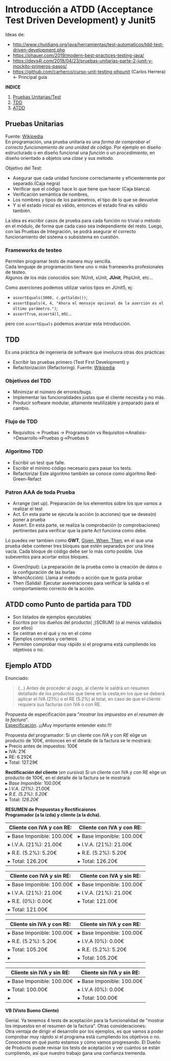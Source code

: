 # Introducción a ATDD (Acceptance Test Driven Development) y Junit5

Ideas de:
- http://www.chuidiang.org/java/herramientas/test-automaticos/tdd-test-driven-development.php
- https://phauer.com/2019/modern-best-practices-testing-java/
- https://devs4j.com/2018/04/23/pruebas-unitarias-parte-2-junit-y-mockito-primeros-pasos/
- https://github.com/carherco/curso-unit-testing-phpunit (Carlos Herrera)<- Principal guía


**INDICE**    

1. [Pruebas Unitarias/Test](#test)
1. [TDD](#tdd)
1. [ATDD](#atdd)


## Pruebas Unitarias <a name="test"></a>
Fuente: [Wikipedia](https://es.wikipedia.org/wiki/Prueba_unitaria)  
En programación, una prueba unitaria es una *forma de comprobar el correcto funcionamiento de una unidad de código*. Por ejemplo en diseño estructurado o en diseño funcional una *función* o un *procedimiento*, en diseño orientado a objetos una *clase* y sus *método*. 

Objetivo del Test:
- Asegurar que cada unidad funcione correctamente y eficientemente por separado.(Caja negra)
- Verificar que el código hace lo que tiene que hacer (Caja blanca).
- Verificación semántica de nombres, 
- Los nombres y tipos de los parámetros, el tipo de lo que se devuelve
- Y si el estado inicial es válido, entonces el estado final es válido también.

La idea es escribir casos de prueba para cada función no trivial o método en el módulo, de forma que cada caso sea independiente del resto. Luego, con las Pruebas de Integración, se podrá asegurar el correcto funcionamiento del sistema o subsistema en cuestión.

### Frameworks de testeo <a name="fw"></a>
Permiten programar tests de manera muy sencilla.  
Cada lenguaje de programación tiene uno o más frameworks profesionales de testeo.  
Algunos de los más conocidos son: NUnit, xUnit, **JUnit**, PhpUnit, etc... 

Como aserciones podemos utilizar varios tipos en JUnit5, ej:
- `assertEquals(3000, c.getSaldo())`;
- `assertEquals(4, 4, "Ahora el mensaje opcional de la aserción es el último parámetro.")`;
- `assertTrue`, `assertAll`, etc... 

pero con `assertEquals` podemos avanzar esta introducción.


## TDD<a name="tdd"></a>
Es una práctica de ingeniería de software que involucra otras dos prácticas: 
- Escribir las pruebas primero (Test First Development) y 
- Refactorización (Refactoring). 
Fuente: [Wikipedia](https://es.wikipedia.org/wiki/Desarrollo_guiado_por_pruebas)

### Objetivos del TDD 
- Minimizar el número de errores/bugs. 
- Implementar las funcionalidades justas que el cliente necesita y no más. 
- Producir software modular, altamente reutilizable y preparado para el cambio. 

### Flujo de TDD
- Requisitos -> Pruebas -> Programación vs Requisitos->Analisis->Desarrollo->Pruebas g->Pruebas b

### Algoritmo TDD 
- Escribir un test que falle. 
- Escribir el mínimo código necesario para pasar los tests. 
- Refactorizar 
Este algoritmo también se conoce como algoritmo Red-Green-Refact

### Patron  **AAA** de toda Prueba 
- Arrange (set up). Preparación de los elementos sobre los que vamos a realizar el test
- Act. En esta parte se ejecuta la acción (o acciones) que se desea(n) poner a prueba
- Assert. En esta parte, se realiza la comprobación (o comprobaciones) pertinentes para verificar que la parte Act funciona como debe.

Lo puedes ver tambien como **GWT**, [Given, When, Then](https://phauer.com/2019/modern-best-practices-testing-java/), en el que una prueba debe contener tres bloques que estén separados por una línea vacía. Cada bloque de código debe ser lo más corto posible. Use subeventos para acortar estos bloques.

- Given(Input): La preparación de la prueba como la creación de datos o la configuración de las burlas
- When(Acción): Llama al método o acción que te gusta probar
- Then (Salida): Ejecutar aseveraciones para verificar la salida o el comportamiento correcto de la acción.


## ATDD como Punto de partida para TDD<a name="atdd"></a>
- Son listados de ejemplos ejecutables 
- Escritos por los dueños del producto( ;)SCRUM) (o al menos validados por ellos) 
- Se centran en el qué y no en el cómo 
- Ejemplos concretos y certeros 
- Permiten comprobar muy rápido si el programa está cumpliendo los objetivos o no.

## Ejemplo ATDD<a name="eatdd"></a>
Enunciado:
> (...) Antes de proceder al pago, al cliente le saldrá un resumen detallado de los productos que tiene en la cesta,en los que se deberá aplicar el IVA (21%) o el RE (5.2%) al total, en caso de que el cliente requiera sus facturas con IVA o con RE.

Propuesta de especificación para "_mostrar los impuestos en el resumen de la factura_".   
[Especificación](https://es.wikipedia.org/wiki/Especificaci%C3%B3n_de_requisitos_de_software). 
¡¡¡Muy importante entender esto.!!!

Propuesta del programador:
Si un cliente con _IVA_ y con _RE_ elige un producto de 100€, entonces en el detalle de la factura se le mostrará:  
▸ Precio antes de impuestos: 100€  
▸ IVA: 21€  
▸ RE: 6.292€  
▸ Total: 127.29€ 

**Rectificación del cliente** (_en cursiva_) 
Si un cliente con IVA y con RE elige un producto de 100€, en el detalle de la factura se le mostrará:  
▸ _Base Imponible_: 100.00€  
▸ _I.V.A. (21%)_: 21.00€  
▸ _R.E. (5.2%)_: _5.20€_  
▸ Total: _126.20€_ 

**RESUMEN de Propuestas y Rectificaiones**  
**Programador (a la izda) y cliente (a la dcha).**

Cliente con IVA y con RE: | Cliente con IVA y con RE:
--|--
▸ Base Imponible: 100.00€ | ▸ Base Imponible: 100.00€ 
▸ I.V.A. (21%): 21.00€ | ▸ I.V.A. (21%): 21.00€ 
▸ R.E. (5.2%): 5.20€ | ▸ R.E. (5.2%): 5.20€ 
▸ Total: 126.20€ | ▸ Total: 126.20€ 


Cliente con IVA y sin RE: | Cliente con IVA y sin RE:
-- | --
▸ Base Imponible: 100.00€  | ▸ Base Imponible: 100.00€ 
▸ I.V.A. (21%): 21.00€  | ▸ I.V.A. (21%): 21.00€ 
▸ R.E. (0%): 0.00€  |   ▸ Total: 121.00€
▸ Total: 121.00€ | 


Cliente sin IVA y con RE:  | Cliente sin IVA y con RE: 
-- | --
▸ Base Imponible: 100.00€  | ▸ Base Imponible: 100.00€ 
▸ R.E. (5.2%): 5.20€  | ▸ I.V.A (0%): 0.00€ 
▸ Total: 105.20€ | ▸ R.E. (5.2%): 5.20€ 
▸    | ▸ Total: 105.20€


Cliente sin IVA y sin RE: | Cliente sin IVA y sin RE: 
-- | --
▸ Base Imponible: 100.00€  | ▸ Base Imponible: 100.00€ 
▸ Total: 100.00€  | ▸ I.V.A (0%): 0.00€ 
▸   | ▸ Total: 100.00€

**VB (Visto Bueno Cliente)**

Genial. Ya tenemos 4 tests de aceptación para la funcionalidad de "mostrar los impuestos en el resumen de la factura". 
Otras consideraciones:  
Otra ventaja de dirigir el desarrollo por los ejemplos, es que vamos a poder comprobar muy rápido si el programa está cumpliendo los objetivos o no. Conocemos en qué punto estamos y cómo vamos progresando. El Dueño de Producto puede revisar los tests de aceptación y ver cuántos se están cumpliendo, así que nuestro trabajo gana una confianza tremenda.

